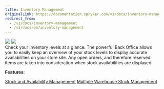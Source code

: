 ```yaml
---
title: Inventory Management
originalLink: https://documentation.spryker.com/v1/docs/inventory-management
redirect_from:
  - /v1/docs/inventory-management
  - /v1/docs/en/inventory-management
---
```


<div class='feature-text'>
    <div class='feature-images'>
    <img class="light-mode" src="https://spryker.s3.eu-central-1.amazonaws.com/docs/Document+360/Capabilities+icons/light/Inventory+Management.svg"/>
    <img class="dark-mode" src="https://spryker.s3.eu-central-1.amazonaws.com/docs/Document+360/Capabilities+icons/dark/Inventory+Management.svg"/>
    </div>
    <div class="feature-text-wrap">
Check your inventory levels at a glance. The powerful Back Office allows you to easily keep an overview of your stock levels to display accurate availabilities on your store site. Any open orders, and therefore reserved items are taken into consideration when stock availabilities are displayed.
        </div>
</div>

**Features:**

<div>
<a class="feature-link" href="https://documentation.spryker.com/v1/docs/stock-availability-management">Stock and Availability Management</a>    
<a class="feature-link" href="https://documentation.spryker.com/v1/docs/multiple-warehouse-stock">Multiple Warehouse Stock Management</a>
